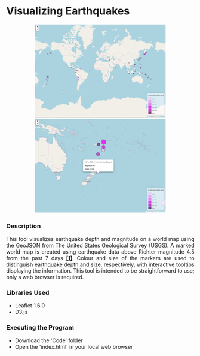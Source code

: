 # Visualizing Earthquakes 

<p align="center">
  <img src="Images/Overview.PNG" width="350" title="Overview">
  <img src="Images/CloseUp.PNG" width="350" alt="CloseUp">
</p>

### Description
<p align="justify">
This tool visualizes earthquake depth and magnitude on a world map using the GeoJSON from The United States Geological Survey (USGS). 
A marked world map is created using earthquake data above Richter magnitude 4.5 from the past 7 days <a href="https://earthquake.usgs.gov/earthquakes/feed/v1.0/summary/4.5_week.geojson"><b>[1]</b></a>. 
Colour and size of the markers are used to distinguish earthquake depth and size, respectively, with interactive tooltips displaying the information. 
This tool is intended to be straightforward to use; only a web browser is required.
</p>

### Libraries Used

* Leaflet 1.6.0 
* D3.js

### Executing the Program

* Download the 'Code' folder
* Open the 'index.html' in your local web browser 


